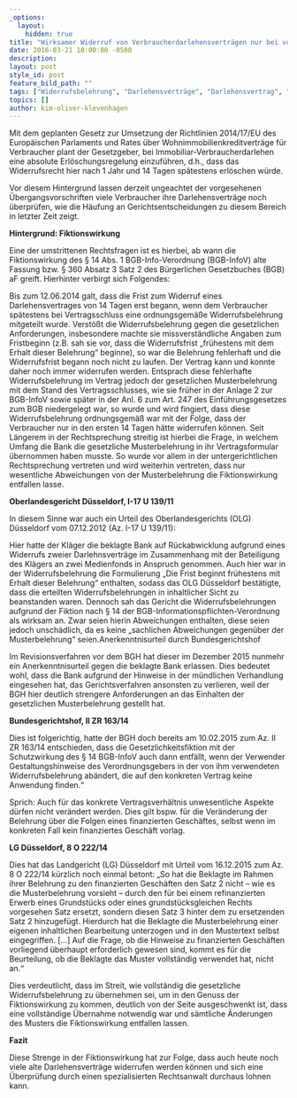 ```yaml
---
_options:
  layout:
    hidden: true
title: "Wirksamer Widerruf von Verbraucherdarlehensverträgen nur bei vollständiger Übernahme der gesetzlichen Musterbelehrung"
date: 2016-03-21 18:00:00 -0500
description:
layout: post
style_id: post
feature_bild_path: ""
tags: ["Widerrufsbelehrung", "Darlehensverträge", "Darlehensvertrag", "Musterbelehrung", "Widerrufs-Joker", "Klevenhagen", "Rechtsanwalt", "AdvoAdvice"]
topics: []
author: kim-oliver-klevenhagen
---
```


Mit dem geplanten Gesetz zur Umsetzung der Richtlinien 2014/17/EU des Europäischen Parlaments und Rates über Wohnimmobilienkreditverträge für Verbraucher plant der Gesetzgeber, bei Immobiliar-Verbraucherdarlehen eine absolute Erlöschungsregelung einzuführen, d.h., dass das Widerrufsrecht hier nach 1 Jahr und 14 Tagen spätestens erlöschen würde.

Vor diesem Hintergrund lassen derzeit ungeachtet der vorgesehenen Übergangsvorschriften viele Verbraucher ihre Darlehensverträge noch überprüfen, wie die Häufung an Gerichtsentscheidungen zu diesem Bereich in letzter Zeit zeigt.

**Hintergrund: Fiktionswirkung**

Eine der umstrittenen Rechtsfragen ist es hierbei, ab wann die Fiktionswirkung des § 14 Abs. 1 BGB-Info-Verordnung (BGB-InfoV) alte Fassung bzw. § 360 Absatz 3 Satz 2 des Bürgerlichen Gesetzbuches (BGB) aF greift. Hierhinter verbirgt sich Folgendes:&nbsp;

Bis zum 12.06.2014 galt, dass die Frist zum Widerruf eines Darlehensvertrages von 14 Tagen erst begann, wenn dem Verbraucher spätestens bei Vertragsschluss eine ordnungsgemäße Widerrufsbelehrung mitgeteilt wurde. Verstößt die Widerrufsbelehrung gegen die gesetzlichen Anforderungen, insbesondere machte sie missverständliche Angaben zum Fristbeginn (z.B. sah sie vor, dass die Widerrufsfrist „frühestens mit dem Erhalt dieser Belehrung“ beginne), so war die Belehrung fehlerhaft und die Widerrufsfrist begann noch nicht zu laufen. Der Vertrag kann und konnte daher noch immer widerrufen werden. Entsprach diese fehlerhafte Widerrufsbelehrung im Vertrag jedoch der gesetzlichen Musterbelehrung mit dem Stand des Vertragsschlusses, wie sie früher in der Anlage 2 zur BGB-InfoV sowie später in der Anl. 6 zum Art. 247 des Einführungsgesetzes zum BGB niedergelegt war, so wurde und wird fingiert, dass diese Widerrufsbelehrung ordnungsgemäß war mit der Folge, dass der Verbraucher nur in den ersten 14 Tagen hätte widerrufen können. Seit Längerem in der Rechtsprechung streitig ist hierbei die Frage, in welchem Umfang die Bank die gesetzliche Musterbelehrung in ihr Vertragsformular übernommen haben musste. So wurde vor allem in der untergerichtlichen Rechtsprechung vertreten und wird weiterhin vertreten, dass nur wesentliche Abweichungen von der Musterbelehrung die Fiktionswirkung entfallen lasse.

**Oberlandesgericht Düsseldorf, I-17 U 139/11**

In diesem Sinne war auch ein Urteil des Oberlandesgerichts (OLG) Düsseldorf vom 07.12.2012 (Az. I-17 U 139/11):&nbsp;

Hier hatte der Kläger die beklagte Bank auf Rückabwicklung aufgrund eines Widerrufs zweier Darlehnsverträge im Zusammenhang mit der Beteiligung des Klägers an zwei Medienfonds in Anspruch genommen. Auch hier war in der Widerrufsbelehrung die Formulierung „Die Frist beginnt frühestens mit Erhalt dieser Belehrung“ enthalten, sodass das OLG Düsseldorf bestätigte, dass die erteilten Widerrufsbelehrungen in inhaltlicher Sicht zu beanstanden waren. Dennoch sah das Gericht die Widerrufsbelehrungen aufgrund der Fiktion nach § 14 der BGB-Informationspflichten-Verordnung als wirksam an. Zwar seien hierin Abweichungen enthalten, diese seien jedoch unschädlich, da es keine „sachlichen Abweichungen gegenüber der Musterbelehrung“ seien.Anerkenntnisurteil durch Bundesgerichtshof&nbsp;

Im Revisionsverfahren vor dem BGH hat dieser im Dezember 2015 nunmehr ein Anerkenntnisurteil gegen die beklagte Bank erlassen. Dies bedeutet wohl, dass die Bank aufgrund der Hinweise in der mündlichen Verhandlung eingesehen hat, das Gerichtsverfahren ansonsten zu verlieren, weil der BGH hier deutlich strengere Anforderungen an das Einhalten der gesetzlichen Musterbelehrung gestellt hat.

**Bundesgerichtshof, II ZR 163/14**

Dies ist folgerichtig, hatte der BGH doch bereits am 10.02.2015 zum Az. II ZR 163/14 entschieden, dass die Gesetzlichkeitsfiktion mit der Schutzwirkung des § 14 BGB-InfoV auch dann entfällt, wenn der Verwender Gestaltungshinweise des Verordnungsgebers in der von ihm verwendeten Widerrufsbelehrung abändert, die auf den konkreten Vertrag keine Anwendung finden.“

Sprich: Auch für das konkrete Vertragsverhältnis unwesentliche Aspekte dürfen nicht verändert werden. Dies gilt bspw. für die Veränderung der Belehrung über die Folgen eines finanzierten Geschäftes, selbst wenn im konkreten Fall kein finanziertes Geschäft vorlag.

**LG Düsseldorf, 8 O 222/14**

Dies hat das Landgericht (LG) Düsseldorf mit Urteil vom 16.12.2015 zum Az. 8 O 222/14 kürzlich noch einmal betont: „So hat die Beklagte im Rahmen ihrer Belehrung zu den finanzierten Geschäften den Satz 2 nicht – wie es die Musterbelehrung vorsieht – durch den für bei einem refinanzierten Erwerb eines Grundstücks oder eines grundstücksgleichen Rechts vorgesehen Satz ersetzt, sondern diesen Satz 3 hinter dem zu ersetzenden Satz 2 hinzugefügt. Hierdurch hat die Beklagte die Musterbelehrung einer eigenen inhaltlichen Bearbeitung unterzogen und in den Mustertext selbst eingegriffen. […] Auf die Frage, ob die Hinweise zu finanzierten Geschäften vorliegend überhaupt erforderlich gewesen sind, kommt es für die Beurteilung, ob die Beklagte das Muster vollständig verwendet hat, nicht an.“

Dies verdeutlicht, dass im Streit, wie vollständig die gesetzliche Widerrufsbelehrung zu übernehmen sei, um in den Genuss der Fiktionswirkung zu kommen, deutlich von der Seite ausgeschwenkt ist, dass eine vollständige Übernahme notwendig war und sämtliche Änderungen des Musters die Fiktionswirkung entfallen lassen.

**Fazit**

Diese Strenge in der Fiktionswirkung hat zur Folge, dass auch heute noch viele alte Darlehensverträge widerrufen werden können und sich eine Überprüfung durch einen spezialisierten Rechtsanwalt durchaus lohnen kann.

